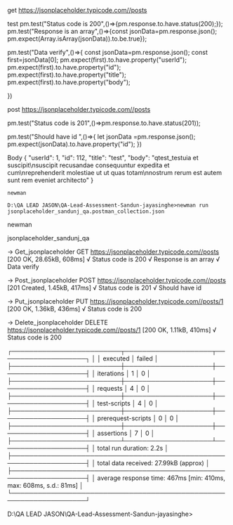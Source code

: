 get 
https://jsonplaceholder.typicode.com//posts

test 
pm.test("Status code is 200",()=>{pm.response.to.have.status(200);});
pm.test("Response is an array",()=>{const jsonData=pm.response.json();
pm.expect(Array.isArray(jsonData)).to.be.true});

pm.test("Data verify",()=>{
    const jsonData=pm.response.json();
    const first=jsonData[0];
    pm.expect(first).to.have.property("userId");
     pm.expect(first).to.have.property("id");
     pm.expect(first).to.have.property("title");
     pm.expect(first).to.have.property("body");
   

})


post
https://jsonplaceholder.typicode.com//posts

pm.test("Status code is 201",()=>pm.response.to.have.status(201));

pm.test("Should have id ",()=>{
    let jsonData =pm.response.json();
    pm.expect(jsonData).to.have.property("id");
})

Body
  {
        "userId": 1,
        "id": 112,
        "title": "test",
        "body": "qtest_testuia et suscipit\nsuscipit recusandae consequuntur expedita et cum\nreprehenderit molestiae ut ut quas totam\nnostrum rerum est autem sunt rem eveniet architecto"
    }



    newman

    D:\QA LEAD JASON\QA-Lead-Assessment-Sandun-jayasinghe>newman run jsonplaceholder_sandunj_qa.postman_collection.json
newman

jsonplaceholder_sandunj_qa

→ Get_jsonplaceholder
  GET https://jsonplaceholder.typicode.com//posts [200 OK, 28.65kB, 608ms]
  √  Status code is 200
  √  Response is an array
  √  Data verify

→ Post_jsonplaceholder
  POST https://jsonplaceholder.typicode.com//posts [201 Created, 1.45kB, 417ms]
  √  Status code is 201
  √  Should have id

→ Put_jsonplaceholder
  PUT https://jsonplaceholder.typicode.com//posts/1 [200 OK, 1.36kB, 436ms]
  √  Status code is 200

→ Delete_jsonplaceholder
  DELETE https://jsonplaceholder.typicode.com//posts/1 [200 OK, 1.11kB, 410ms]
  √  Status code is 200

┌─────────────────────────┬────────────────────┬────────────────────┐
│                         │           executed │             failed │
├─────────────────────────┼────────────────────┼────────────────────┤
│              iterations │                  1 │                  0 │
├─────────────────────────┼────────────────────┼────────────────────┤
│                requests │                  4 │                  0 │
├─────────────────────────┼────────────────────┼────────────────────┤
│            test-scripts │                  4 │                  0 │
├─────────────────────────┼────────────────────┼────────────────────┤
│      prerequest-scripts │                  0 │                  0 │
├─────────────────────────┼────────────────────┼────────────────────┤
│              assertions │                  7 │                  0 │
├─────────────────────────┴────────────────────┴────────────────────┤
│ total run duration: 2.2s                                          │
├───────────────────────────────────────────────────────────────────┤
│ total data received: 27.99kB (approx)                             │
├───────────────────────────────────────────────────────────────────┤
│ average response time: 467ms [min: 410ms, max: 608ms, s.d.: 81ms] │
└───────────────────────────────────────────────────────────────────┘

D:\QA LEAD JASON\QA-Lead-Assessment-Sandun-jayasinghe>
